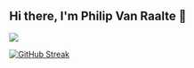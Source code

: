 ## Hi there, I'm Philip Van Raalte 👋

[![](https://visitcount.itsvg.in/api?id=FIL1994&label=Profile%20Views&color=12&icon=1&pretty=false)](https://visitcount.itsvg.in)

[![GitHub Streak](https://github-readme-streak-stats.herokuapp.com?user=FIL1994&theme=nightowl&hide_border=true&border_radius=0)](https://git.io/streak-stats)

<!--
**FIL1994/FIL1994** is a ✨ _special_ ✨ repository because its `README.md` (this file) appears on your GitHub profile.

Here are some ideas to get you started:

- 🔭 I’m currently working on ...
- 🌱 I’m currently learning ...
- 👯 I’m looking to collaborate on ...
- 🤔 I’m looking for help with ...
- 💬 Ask me about ...
- 📫 How to reach me: ...
- 😄 Pronouns: ...
- ⚡ Fun fact: ...
-->
